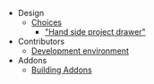 - Design
    - [Choices](design/choices.md)
        - ["Hand side project drawer"](design/choices.md#hand-side-project-drawer)
- Contributors
    - [Development environment](contributors/DevelopmentEnvironment.md)
- Addons
    - [Building Addons](addons/BuildingAddons.md)
